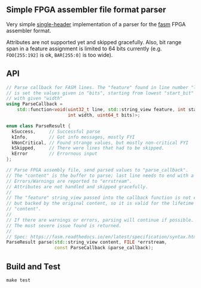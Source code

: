 Simple FPGA assembler file format parser
----------------------------------------

Very simple [single-header](./fasm-parse.h) implementation of a parser for the
[fasm] FPGA assembler format.

Attributes are not supported yet and skipped gracefully. Also, bit range
span in a feature assignment is limited to 64 bits currently
(e.g. `FOO[255:192]` is ok, `BAR[255:0]` is too wide).

## API

```c++
// Parse callback for FASM lines. The "feature" found in line number "line"
// is set the values given in "bits", starting from lowest "start_bit" (lsb)
// with given "width"
using ParseCallback =
    std::function<void(uint32_t line, std::string_view feature, int start_bit,
                       int width, uint64_t bits)>;

enum class ParseResult {
  kSuccess,     // Successful parse
  kInfo,        // Got info messages, mostly FYI
  kNonCritical, // Found strange values, but mostly non-critical FYI
  kSkipped,     // There were lines that had to be skipped.
  kError        // Errornous input
};

// Parse FPGA assembly file, send parsed values to "parse_callback".
// The "content" is the buffer to parse; last line needs to end with a newline.
// Errors/Warnings are reported to "errstream".
// Attributes are not handled and skipped gracefully.
//
// The "feature" string_view passed into the callback function is not ephemeral
// but backed by the original content, so it is valid for the lifetime of
// "content".
//
// If there are warnings or errors, parsing will continue if possible.
// The most severe issue found is returned.
//
// Spec: https://fasm.readthedocs.io/en/latest/specification/syntax.html
ParseResult parse(std::string_view content, FILE *errstream,
                  const ParseCallback &parse_callback);
```

## Build and Test

```
make test
```

[fasm]: https://fasm.readthedocs.io/
